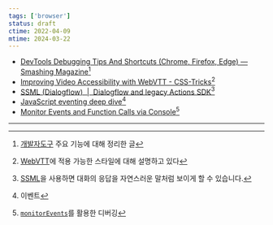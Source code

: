```yaml
---
tags: ['browser']
status: draft
ctime: 2022-04-09
mtime: 2024-03-22
---
```


- [DevTools Debugging Tips And Shortcuts (Chrome, Firefox, Edge) — Smashing Magazine](https://www.smashingmagazine.com/2021/02/useful-chrome-firefox-devtools-tips-shortcuts/)[^135-1]
- [Improving Video Accessibility with WebVTT - CSS-Tricks](https://css-tricks.com/improving-video-accessibility-with-webvtt/)[^135-2]
- [SSML (Dialogflow)  |  Dialogflow and legacy Actions SDK](https://developers.google.com/actions/reference/ssml)[^135-3]
- [JavaScript eventing deep dive](https://web.dev/eventing-deepdive/)[^135-4]
- [Monitor Events and Function Calls via Console](https://davidwalsh.name/monitorevents)[^135-5]

---

[^135-1]: [개발자도구](https://developer.chrome.com/docs/devtools/) 주요 기능에 대해 정리한 글
[^135-2]: [WebVTT](https://developer.mozilla.org/en-US/docs/Web/API/WebVTT_API)에 적용 가능한 스타일에 대해 설명하고 있다
[^135-3]: [SSML](https://cloud.google.com/text-to-speech/docs/ssml?hl=ko)을 사용하면 대화의 응답을 자연스러운 말처럼 보이게 할 수 있습니다. 
[^135-4]: 이벤트
[^135-5]: [`monitorEvents`](https://developer.chrome.com/blog/quickly-monitor-events-from-the-console-panel-2/)를 활용한 디버깅